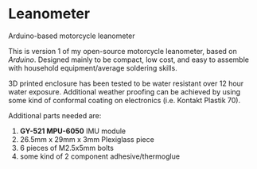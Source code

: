 # Leanometer
Arduino-based motorcycle leanometer

This is version 1 of my open-source motorcycle leanometer, based on *Arduino*.
Designed mainly to be compact, low cost, and easy to assemble with household equipment/average soldering skills.

3D printed enclosure has been tested to be water resistant over 12 hour water exposure. Additional weather proofing can be achieved by using some kind of conformal coating on electronics (i.e. Kontakt Plastik 70).

Additional parts needed are:
1.  **GY-521 MPU-6050** IMU module
2. 26.5mm x 29mm x 3mm Plexiglass piece
3. 6 pieces of M2.5x5mm bolts
4. some kind of 2 component adhesive/thermoglue
